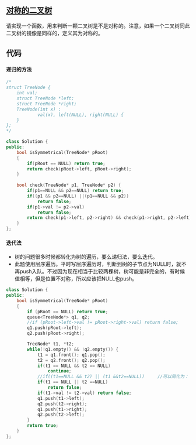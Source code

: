 ## [对称的二叉树](https://www.nowcoder.com/questionTerminal/ff05d44dfdb04e1d83bdbdab320efbcb)

请实现一个函数，用来判断一颗二叉树是不是对称的。注意，如果一个二叉树同此二叉树的镜像是同样的，定义其为对称的。

## 代码
#### 递归的方法
```C++
/*
struct TreeNode {
    int val;
    struct TreeNode *left;
    struct TreeNode *right;
    TreeNode(int x) :
            val(x), left(NULL), right(NULL) {
    }
};
*/

class Solution {
public:
	bool isSymmetrical(TreeNode* pRoot)
	{
        if(pRoot == NULL) return true;
        return check(pRoot->left, pRoot->right);
    }
    
    bool check(TreeNode* p1, TreeNode* p2) {
        if(p1==NULL && p2==NULL) return true;
        if((p1 && p2==NULL) ||(p1==NULL && p2))
            return false;
        if(p1->val != p2->val)
            return false;
        return check(p1->left, p2->right) && check(p1->right, p2->left);
    }
};
```

#### 迭代法
* 树的问题很多时候都转化为树的遍历，要么递归法，要么迭代。
* 此题使用层序遍历。平时写层序遍历时，判断到树的子节点为NULL时，就不再push入队。不过因为现在相当于比较两棵树，树可能是非完全的，有时候值相等，但是位置不对称，所以应该把NULL也push。

```C++
class Solution {
public:
	bool isSymmetrical(TreeNode* pRoot)
	{
        if (pRoot == NULL) return true;
		queue<TreeNode*> q1, q2;
		//if (pRoot->left->val != pRoot->right->val) return false;
		q1.push(pRoot->left);
		q2.push(pRoot->right);

		TreeNode* t1, *t2;
        while(!q1.empty() && !q2.empty()) {
            t1 = q1.front(); q1.pop();
            t2 = q2.front(); q2.pop();
            if(t1 == NULL && t2 == NULL)
                continue;
            //if((t1==NULL && t2) || (t1 &&t2==NULL))     //可以简化为：
            if(t1 == NULL || t2 ==NULL)
                return false;
            if(t1->val != t2->val) return false;
            q1.push(t1->left);
            q2.push(t2->right);
            q1.push(t1->right);
            q2.push(t2->left);
        }
        return true;
    }
};
```
